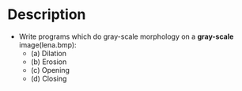 # Description

* Write programs which do gray-scale morphology on a **gray-scale** image(lena.bmp):
  * (a) Dilation
  * (b) Erosion
  * (c) Opening
  * (d) Closing
